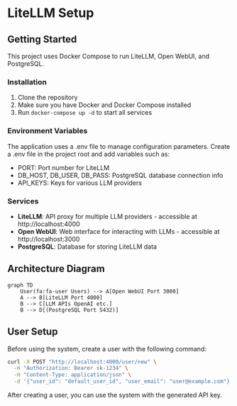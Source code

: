 # LiteLLM Setup

## Getting Started

This project uses Docker Compose to run LiteLLM, Open WebUI, and PostgreSQL.

### Installation

1. Clone the repository
2. Make sure you have Docker and Docker Compose installed
3. Run `docker-compose up -d` to start all services

### Environment Variables

The application uses a .env file to manage configuration parameters.
Create a .env file in the project root and add variables such as:
- PORT: Port number for LiteLLM
- DB_HOST, DB_USER, DB_PASS: PostgreSQL database connection info
- API_KEYS: Keys for various LLM providers

### Services

- **LiteLLM**: API proxy for multiple LLM providers - accessible at http://localhost:4000
- **Open WebUI**: Web interface for interacting with LLMs - accessible at http://localhost:3000
- **PostgreSQL**: Database for storing LiteLLM data

## Architecture Diagram

```mermaid
graph TD
    User(fa:fa-user Users) --> A[Open WebUI Port 3000]
    A --> B[LiteLLM Port 4000]
    B --> C[LLM APIs OpenAI etc.]
    B --> D[(PostgreSQL Port 5432)]
```

## User Setup

Before using the system, create a user with the following command:

```bash
curl -X POST "http://localhost:4000/user/new" \
  -H "Authorization: Bearer sk-1234" \
  -H "Content-Type: application/json" \
  -d '{"user_id": "default_user_id", "user_email": "user@example.com"}'
```

After creating a user, you can use the system with the generated API key.
